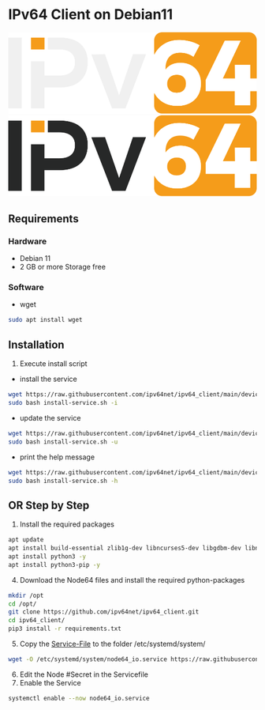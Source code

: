 # IPv64 Client on Debian11

![alt text](/files/images/ipv64_darkmode.svg#gh-dark-mode-only "Logo")
![alt text](/files/images/ipv64_lightmode.svg#gh-light-mode-only "Logo")

## Requirements

### Hardware

- Debian 11
- 2 GB or more Storage free

### Software

- wget

```sh
sudo apt install wget
```

## Installation

1. Execute install script

- install the service

```sh
wget https://raw.githubusercontent.com/ipv64net/ipv64_client/main/devices/Debian11/install-service.sh
sudo bash install-service.sh -i
```

- update the service

```sh
wget https://raw.githubusercontent.com/ipv64net/ipv64_client/main/devices/Debian11/install-service.sh
sudo bash install-service.sh -u
```

- print the help message

```sh
wget https://raw.githubusercontent.com/ipv64net/ipv64_client/main/devices/Debian11/install-service.sh
sudo bash install-service.sh -h
```

## OR Step by Step

1. Install the required packages

```sh
apt update
apt install build-essential zlib1g-dev libncurses5-dev libgdbm-dev libnss3-dev libssl-dev libreadline-dev libffi-dev libsqlite3-dev wget libbz2-dev -y
apt install python3 -y
apt install python3-pip -y
```

4. Download the Node64 files and install the required python-packages

```sh
mkdir /opt
cd /opt/
git clone https://github.com/ipv64net/ipv64_client.git
cd ipv64_client/
pip3 install -r requirements.txt
```

5. Copy the [Service-File](https://github.com/ipv64net/ipv64_client/blob/main/devices/Debian11/systemd/node64_client.service) to the folder /etc/systemd/system/

```sh
wget -O /etc/systemd/system/node64_io.service https://raw.githubusercontent.com/ipv64net/ipv64_client/main/devices/Debian11/systemd/node64_client.service
```

6. Edit the Node #Secret in the Servicefile
7. Enable the Service

```sh
systemctl enable --now node64_io.service
```
